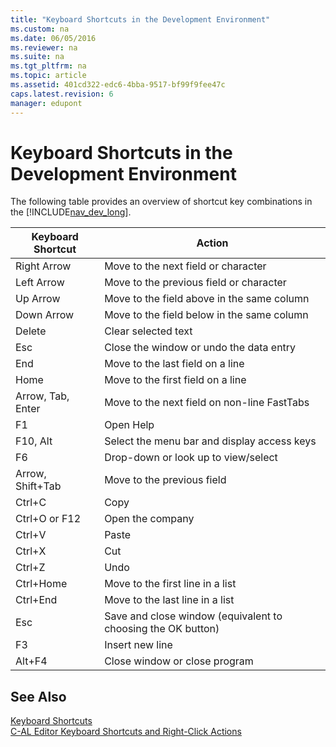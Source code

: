 ```yaml
---
title: "Keyboard Shortcuts in the Development Environment"
ms.custom: na
ms.date: 06/05/2016
ms.reviewer: na
ms.suite: na
ms.tgt_pltfrm: na
ms.topic: article
ms.assetid: 401cd322-edc6-4bba-9517-bf99f9fee47c
caps.latest.revision: 6
manager: edupont
---
```

# Keyboard Shortcuts in the Development Environment
The following table provides an overview of shortcut key combinations in the [!INCLUDE[nav_dev_long](../dynamics-nav/includes/nav_dev_long_md.md)].  
  
|**Keyboard Shortcut**|**Action**|  
|---------------------------|----------------|  
|Right Arrow|Move to the next field or character|  
|Left Arrow|Move to the previous field or character|  
|Up Arrow|Move to the field above in the same column|  
|Down Arrow|Move to the field below in the same column|  
|Delete|Clear selected text|  
|Esc|Close the window or undo the data entry|  
|End|Move to the last field on a line|  
|Home|Move to the first field on a line|  
|Arrow, Tab, Enter|Move to the next field on non\-line FastTabs|  
|F1|Open Help|  
|F10, Alt|Select the menu bar and display access keys|  
|F6|Drop\-down or look up to view\/select|  
|Arrow, Shift\+Tab|Move to the previous field|  
|Ctrl\+C|Copy|  
|Ctrl\+O or F12|Open the company|  
|Ctrl\+V|Paste|  
|Ctrl\+X|Cut|  
|Ctrl\+Z|Undo|  
|Ctrl\+Home|Move to the first line in a list|  
|Ctrl\+End|Move to the last line in a list|  
|Esc|Save and close window \(equivalent to choosing the OK button\)|  
|F3|Insert new line|  
|Alt\+F4|Close window or close program|  
  
## See Also  
 [Keyboard Shortcuts](../Topic/Keyboard%20Shortcuts.md)   
 [C\-AL Editor Keyboard Shortcuts and Right\-Click Actions](../dynamics-nav/C-AL-Editor-Keyboard-Shortcuts-and-Right-Click-Actions.md)